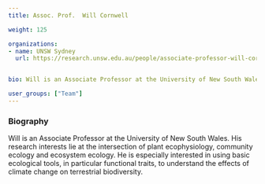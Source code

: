 ```yaml
---
title: Assoc. Prof.  Will Cornwell

weight: 125

organizations:
- name: UNSW Sydney
  url: https://research.unsw.edu.au/people/associate-professor-will-cornwell


bio: Will is an Associate Professor at the University of New South Wales. His research interests lie at the intersection of plant ecophysiology, community ecology and ecosystem ecology. He is especially interested in using basic ecological tools, in particular functional traits, to understand the effects of climate change on terrestrial biodiversity.

user_groups: ["Team"]
---
```


### Biography

Will is an Associate Professor at the University of New South Wales. His research interests lie at the intersection of plant ecophysiology, community ecology and ecosystem ecology. He is especially interested in using basic ecological tools, in particular functional traits, to understand the effects of climate change on terrestrial biodiversity.
